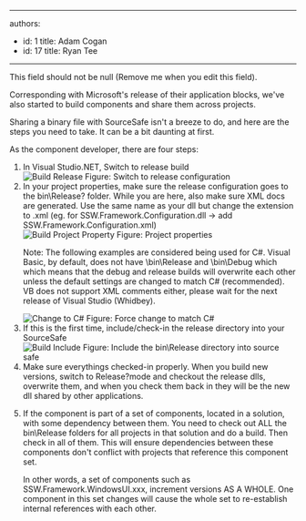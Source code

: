 

---
authors:
  - id: 1
    title: Adam Cogan
  - id: 17
    title: Ryan Tee
---




<span class='intro'> This field should not be null (Remove me when you edit this field). </span>


  <p>Corresponding with Microsoft's release of their application blocks, we've also started to build components and share them across projects.</p>
<p>Sharing a binary file with SourceSafe isn't a breeze to do, and here are the steps you need to take. It can be a bit daunting at first.</p>
<p>As the component developer, there are four steps&#58;</p>
<ol>
    <li>In Visual Studio.NET, Switch to release build<br>
    <img class="ms-rteCustom-ImageArea" alt="Build Release" src="/Standards/SoftwareDevelopment/RulesToBetterDotNETProjects/PublishingImages/build_release.jpg" /> <span class="ms-rteCustom-FigureGood">Figure&#58; Switch to release configuration</span> </li>
    <li>In your project properties, make sure the release configuration goes to the bin\Release? folder. While you are here, also make sure XML docs are generated. Use the same name as your dll but change the extension to .xml (eg. for SSW.Framework.Configuration.dll -&gt; add SSW.Framework.Configuration.xml)<br>
    <img class="ms-rteCustom-ImageArea" alt="Build Project Property" src="/Standards/SoftwareDevelopment/RulesToBetterDotNETProjects/PublishingImages/build_projectproperty_small.jpg" /> <span class="ms-rteCustom-FigureGood">Figure&#58; Project properties</span>
    <p>Note&#58; The following examples are considered being used for C#. Visual Basic, by default, does not have \bin\Release and \bin\Debug which which means that the debug and release builds will overwrite each other unless the default settings are changed to match C# (recommended). VB does not support XML comments either, please wait for the next release of Visual Studio (Whidbey). </p>
    <img class="ms-rteCustom-ImageArea" alt="Change to C#" src="/Standards/SoftwareDevelopment/RulesToBetterDotNETProjects/PublishingImages/changetocsharp.jpg" /> <span class="ms-rteCustom-FigureGood">Figure&#58; Force change to match C#</span> </li>
    <li>If this is the first time, include/check-in the release directory into your SourceSafe<br>
    <img class="ms-rteCustom-ImageArea" alt="Build Include" src="/Standards/SoftwareDevelopment/RulesToBetterDotNETProjects/PublishingImages/build_include.jpg" /> <span class="ms-rteCustom-FigureGood">Figure&#58; Include the bin\Release directory into source safe</span> </li>
    <li>Make sure everythings checked-in properly. When you build new versions, switch to Release?mode and checkout the release dlls, overwrite them, and when you check them back in they will be the new dll shared by other applications.</li>
    <li>
    <p>If the component is part of a set of components, located in a solution, with some dependency between them. You need to check out ALL the bin\Release folders for all projects in that solution and do a build. Then check in all of them. This will ensure dependencies between these components don't conflict with projects that reference this component set.</p>
    <p>In other words, a set of components such as SSW.Framework.WindowsUI.xxx, increment versions AS A WHOLE. One component in this set changes will cause the whole set to re-establish internal references with each other.</p>
    </li>
</ol>



